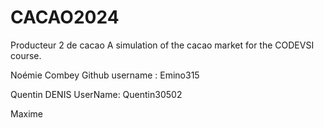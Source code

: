 # CACAO2024

Producteur 2 de cacao
A simulation of the cacao market for the CODEVSI course.

Noémie Combey
Github username : Emino315

Quentin DENIS
UserName: Quentin30502

Maxime
